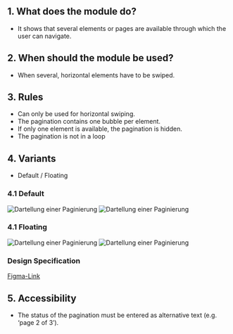 ## 1. What does the module do? 
*   It shows that several elements or pages are available through which the user can navigate.

## 2. When should the module be used? 
*   When several, horizontal elements have to be swiped.

## 3. Rules 
*   Can only be used for horizontal swiping. 
*   The pagination contains one bubble per element. 
*   If only one element is available, the pagination is hidden. 
*   The pagination is not in a loop

## 4. Variants
*   Default / Floating

<label class="switch" style="display:none"><input type="checkbox"><span class="slider round"></span></label>

### 4.1 Default
![Dartellung einer Paginierung](https://raw.githubusercontent.com/sbb-design-systems/design-system-mobile-documentation/doku-update/documentation/pagination/images/pagination-default-light.png 'class: image light')
![Dartellung einer Paginierung](https://raw.githubusercontent.com/sbb-design-systems/design-system-mobile-documentation/doku-update/documentation/pagination/images/pagination-default-dark.png 'class: image dark hide')

### 4.1 Floating
![Dartellung einer Paginierung](https://raw.githubusercontent.com/sbb-design-systems/design-system-mobile-documentation/doku-update/documentation/pagination/images/pagination-floating-light.png 'class: image light')
![Dartellung einer Paginierung](https://raw.githubusercontent.com/sbb-design-systems/design-system-mobile-documentation/doku-update/documentation/pagination/images/pagination-floating-dark.png 'class: image dark hide')

### Design Specification
[Figma-Link](https://www.figma.com/file/WOtLIam1xwrqcgnAITsEhV/Design-System-Mobile?node-id=58%3A7021)

## 5. Accessibility
* The status of the pagination must be entered as alternative text (e.g. ‘page 2 of 3’).